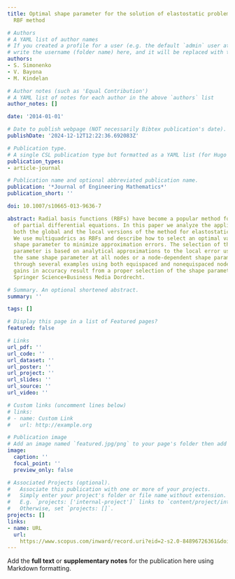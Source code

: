 ```yaml
---
title: Optimal shape parameter for the solution of elastostatic problems with the
  RBF method

# Authors
# A YAML list of author names
# If you created a profile for a user (e.g. the default `admin` user at `content/authors/admin/`), 
# write the username (folder name) here, and it will be replaced with their full name and linked to their profile.
authors:
- S. Simonenko
- V. Bayona
- M. Kindelan

# Author notes (such as 'Equal Contribution')
# A YAML list of notes for each author in the above `authors` list
author_notes: []

date: '2014-01-01'

# Date to publish webpage (NOT necessarily Bibtex publication's date).
publishDate: '2024-12-12T12:22:36.692083Z'

# Publication type.
# A single CSL publication type but formatted as a YAML list (for Hugo requirements).
publication_types:
- article-journal

# Publication name and optional abbreviated publication name.
publication: '*Journal of Engineering Mathematics*'
publication_short: ''

doi: 10.1007/s10665-013-9636-7

abstract: Radial basis functions (RBFs) have become a popular method for the solution
  of partial differential equations. In this paper we analyze the applicability of
  both the global and the local versions of the method for elastostatic problems.
  We use multiquadrics as RBFs and describe how to select an optimal value of the
  shape parameter to minimize approximation errors. The selection of the optimal shape
  parameter is based on analytical approximations to the local error using either
  the same shape parameter at all nodes or a node-dependent shape parameter. We show
  through several examples using both equispaced and nonequispaced nodes that significant
  gains in accuracy result from a proper selection of the shape parameter. © 2013
  Springer Science+Business Media Dordrecht.

# Summary. An optional shortened abstract.
summary: ''

tags: []

# Display this page in a list of Featured pages?
featured: false

# Links
url_pdf: ''
url_code: ''
url_dataset: ''
url_poster: ''
url_project: ''
url_slides: ''
url_source: ''
url_video: ''

# Custom links (uncomment lines below)
# links:
# - name: Custom Link
#   url: http://example.org

# Publication image
# Add an image named `featured.jpg/png` to your page's folder then add a caption below.
image:
  caption: ''
  focal_point: ''
  preview_only: false

# Associated Projects (optional).
#   Associate this publication with one or more of your projects.
#   Simply enter your project's folder or file name without extension.
#   E.g. `projects: ['internal-project']` links to `content/project/internal-project/index.md`.
#   Otherwise, set `projects: []`.
projects: []
links:
- name: URL
  url: 
    https://www.scopus.com/inward/record.uri?eid=2-s2.0-84896726361&doi=10.1007%2fs10665-013-9636-7&partnerID=40&md5=d97537ac7d8cb3c854d49d82ea05a44a
---
```


Add the **full text** or **supplementary notes** for the publication here using Markdown formatting.

